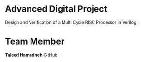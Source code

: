 # Advanced Digital Project

Design and Verification of a Multi Cycle RISC Processor in Verilog

# Team Member

**Taleed Hamadneh** [GitHub](https://github.com/taleed606)

